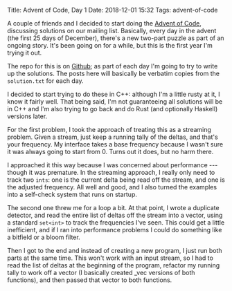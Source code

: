 Title: Advent of Code, Day 1
Date: 2018-12-01 15:32
Tags: advent-of-code

A couple of friends and I decided to start doing the [Advent of
Code](https://adventofcode.com/), discussing solutions on our mailing
list. Basically, every day in the advent (the first 25 days of December),
there's a new two-part puzzle as part of an ongoing story. It's been
going on for a while, but this is the first year I'm trying it out.

The repo for this is on [Github](https://github.com/kisom/aoc/); as part
of each day I'm going to try to write up the solutions. The posts here
will basically be verbatim copies from the `solution.txt` for each day.

I decided to start trying to do these in C++: although I'm a little
rusty at it, I know it fairly well. That being said, I'm not guaranteeing
all solutions will be in C++ and I'm also trying to go back and do Rust
(and optionally Haskell) versions later.

For the first problem, I took the approach of treating this as a streaming
problem. Given a stream, just keep a running tally of the deltas, and
that's your frequency. My interface takes a base frequency because I
wasn't sure it was always going to start from 0. Turns out it does,
but no harm there.

I approached it this way because I was concerned about performance ---
though it was premature. In the streaming approach, I really only need
to track two `ints`: one is the current delta being read off the stream,
and one is the adjusted frequency. All well and good, and I also turned
the examples into a self-check system that runs on startup.

The second one threw me for a loop a bit. At that point, I wrote a
duplicate detector, and read the entire list of deltas off the stream
into a vector, using a standard `set<int>` to track the frequencies I've
seen. This could get a little inefficient, and if I ran into performance
problems I could do something like a bitfield or a bloom filter.

Then I got to the end and instead of creating a new program, I just run
both parts at the same time. This won't work with an input stream, so I
had to read the list of deltas at the beginning of the program, refactor
my running tally to work off a vector (I basically created _vec versions
of both functions), and then passed that vector to both functions.
